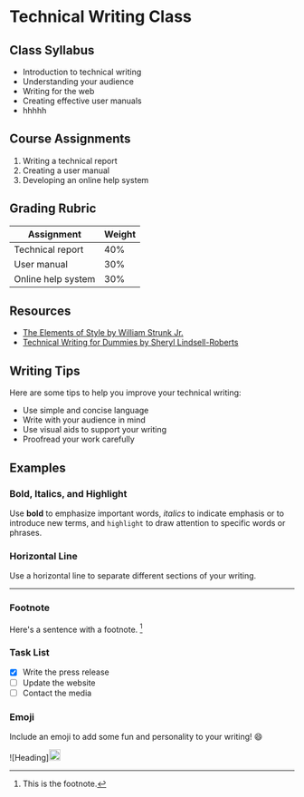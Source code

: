 # Technical Writing Class

## Class Syllabus

- Introduction to technical writing
- Understanding your audience
- Writing for the web
- Creating effective user manuals
- hhhhh

## Course Assignments

1. Writing a technical report
2. Creating a user manual
3. Developing an online help system

## Grading Rubric

| Assignment | Weight |
| --- | --- |
| Technical report | 40% |
| User manual | 30% |
| Online help system | 30% |

## Resources

- [The Elements of Style by William Strunk Jr.](https://www.gutenberg.org/ebooks/37134)
- [Technical Writing for Dummies by Sheryl Lindsell-Roberts](https://www.dummies.com/store/product/Technical-Writing-For-Dummies-1st-Edition.productCd-076455308X.html)

## Writing Tips

Here are some tips to help you improve your technical writing:

- Use simple and concise language
- Write with your audience in mind
- Use visual aids to support your writing
- Proofread your work carefully

## Examples

### Bold, Italics, and Highlight

Use **bold** to emphasize important words, *italics* to indicate emphasis or to introduce new terms, and `highlight` to draw attention to specific words or phrases.

### Horizontal Line

Use a horizontal line to separate different sections of your writing.

---

### Footnote

Here's a sentence with a footnote. [^1]

[^1]: This is the footnote.

### Task List 
- [x] Write the press release
- [ ] Update the website
- [ ] Contact the media

### Emoji

Include an emoji to add some fun and personality to your writing! 😄


![Heading]<img width="20" alt="icon2" src="https://github.com/GMRAYA/IIM-Skills/assets/104711446/3323b245-14bd-45d4-afd5-6233ab06289f">
